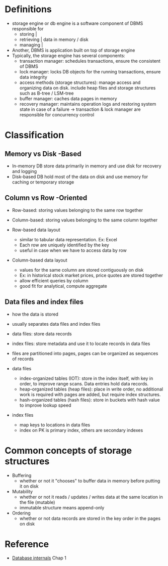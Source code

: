 # Definitions
- storage engine or db engine is a software component of DBMS responsible for
  - storing     |
  - retrieving  |   data in memory / disk
  - managing    |
- Another, DBMS is application built on top of storage engine
- Typically, the storage engine has several components:
  - transaction manager: schedules transactions, ensure the consistent of DBMS
  - lock manager: locks DB objects for the running transactions, ensure data integrity
  - access methods (storage structures): manage access and organizing data on disk. include heap files and storage structures such as B-tree / LSM-tree
  - buffer manager: caches data pages in memory
  - recovery manager: maintains operation logs and restoring system state in case of a failure
-> transaction & lock manager are responsible for concurrency control

# Classification

## Memory vs Disk -Based
- In-memory DB store data primarily in memory and use disk for recovery and logging
- Disk-based DB hold most of the data on disk and use memory for caching or temporary storage

## Column vs Row -Oriented
- Row-based: storing values belonging to the same row together
- Column-based: storing values belonging to the same column together

- Row-based data layout
  - similar to tabular data representation. Ex: Excel
  - Each row are uniquely identified by the key
  - useful in case when we have to access data by row

- Column-based data layout
  - values for the same column are stored contiguously on disk
  - Ex: in historical stock market prices, price quotes are stored together
  - allow efficient queries by column
  - good fit for analytical, compute aggregate

## Data files and index files
- how the data is stored
- usually separates data files and index files
- data files: store data records
- index files: store metadata and use it to locate records in data files
- files are partitioned into pages, pages can be organized as sequences of records

- data files
  - index-organized tables (IOT): store in the index itself, with key in order, to improve range scans. Data entries hold data records.
  - heap-organized tables (heap files): place in write order, no additional work is required with pages are added, but require index structures.
  - hash-organized tables (hash files): store in buckets with hash value to improve lookup speed
- index files
  - map keys to locations in data files
  - index on PK is primary index, others are secondary indexes

# Common concepts of storage structures
- Buffering
  - whether or not it "chooses" to buffer data in memory before putting it on disk
- Mutability
  - whether or not it reads / updates / writes data at the same location in the file (mutable)
  - immutable structure means append-only
- Ordering
  - whether or not data records are stored in the key order in the pages on disk

# Reference

- [Database internals](https://www.databass.dev/) Chap 1